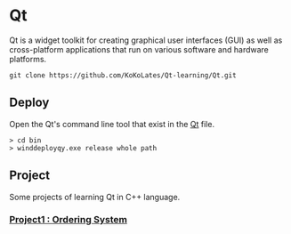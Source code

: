 # Qt
Qt is a widget toolkit for creating graphical user interfaces (GUI) as well as cross-platform applications that run on various software and hardware platforms. 

```
git clone https://github.com/KoKoLates/Qt-learning/Qt.git
```
## Deploy 
Open the Qt's command line tool that exist in the [Qt](https://github.com/KoKoLates/Qt-learning/tree/main/Qt) file.
```
> cd bin
> winddeployqy.exe release whole path
```
## Project
Some projects of learning Qt in C++ language.
### [Project1 : Ordering System](https://github.com/KoKoLates/Qt-learning/tree/main/project1)

